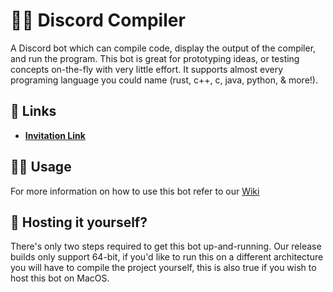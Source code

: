 # 👩‍💻 Discord Compiler

A Discord bot which can compile code, display the output of the compiler, and run the program. This bot is great for prototyping ideas, or testing concepts on-the-fly with very little effort. It supports almost every programing language you could name (rust, c++, c, java, python, & more!). 

## 🔗 Links

 - **[Invitation Link](https://discord.gg/Hp3gRr8CTH)**

## 👩‍🏫 Usage

For more information on how to use this bot refer to our [Wiki](https://github.com/Blindspot22/compiler-bot/wiki/1.Getting-Started)

## 🔰 Hosting it yourself?

There's only two steps required to get this bot up-and-running. Our release builds only support 64-bit, if you'd like to run this on a different architecture you will have to compile the project yourself, this is also true if you wish to host this bot on MacOS.








